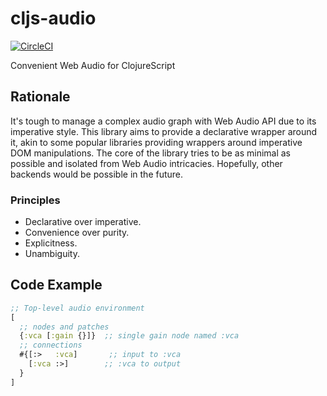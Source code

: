 # cljs-audio
[![CircleCI](https://circleci.com/gh/Nek/cljs-audio/tree/master.svg?style=svg)](https://circleci.com/gh/Nek/cljs-audio/tree/master)

Convenient Web Audio for ClojureScript 
## Rationale
It's tough to manage a complex audio graph with Web Audio API due to its imperative style.
This library aims to provide a declarative wrapper around it, akin to some popular libraries providing wrappers around imperative DOM manipulations.
The core of the library tries to be as minimal as possible and isolated from Web Audio intricacies. Hopefully, other backends would be possible in the future.

### Principles

- Declarative over imperative.
- Convenience over purity.
- Explicitness.
- Unambiguity. 



## Code Example
```clojure
;; Top-level audio environment
[
  ;; nodes and patches
  {:vca [:gain {}]}  ;; single gain node named :vca
  ;; connections
  #{[:>   :vca]       ;; input to :vca
    [:vca :>]        ;; :vca to output
  }
]
```
